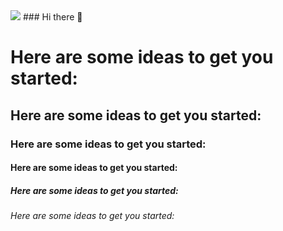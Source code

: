 <img src="https://capsule-render.vercel.app/api?type=waving&color=auto&height=300&section=header&text=capsule%20render%20render&fontSize=90" />
### Hi there 👋

<h1>Here are some ideas to get you started:</h1>
<h2>Here are some ideas to get you started:</h2>
<h3>Here are some ideas to get you started:</h3>
<h4>Here are some ideas to get you started:</h4>
<h5>Here are some ideas to get you started:</h5>
<h6>Here are some ideas to get you started:</h6>
<!--
**byeongmin-publishing/byeongmin-publishing** is a ✨ _special_ ✨ repository because its `README.md` (this file) appears on your GitHub profile.

Here are some ideas to get you started:

- 🔭 I’m currently working on ...
- 🌱 I’m currently learning ...
- 👯 I’m looking to collaborate on ...
- 🤔 I’m looking for help with ...
- 💬 Ask me about ...
- 😄 Pronouns: ...
- ⚡ Fun fact: ...
-->
